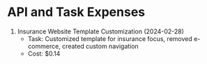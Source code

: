 # API and Task Expenses

1. Insurance Website Template Customization (2024-02-28)
   - Task: Customized template for insurance focus, removed e-commerce, created custom navigation
   - Cost: $0.14
